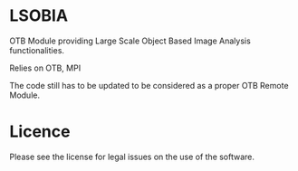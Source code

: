 # LSOBIA

OTB Module providing Large Scale Object Based Image Analysis functionalities.

Relies on OTB, MPI

The code still has to be updated to be considered as a proper OTB Remote Module.

Licence
=======
Please see the license for legal issues on the use of the software.
